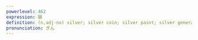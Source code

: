 ```yaml
---
powerlevel: 462
expression: 銀
definition: (n,adj-no) silver; silver coin; silver paint; silver general (shogi); (P)
pronunciation: ぎん
---
```

